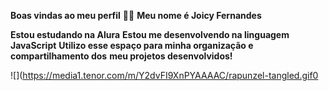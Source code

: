 **Boas vindas ao meu perfil** 💜💜
**Meu nome é Joicy Fernandes**

**Estou estudando na Alura**
**Estou me desenvolvendo na linguagem JavaScript**
**Utilizo esse espaço para minha organização e compartilhamento dos** **meu projetos desenvolvidos!**

![](https://media1.tenor.com/m/Y2dvFI9XnPYAAAAC/rapunzel-tangled.gif0
